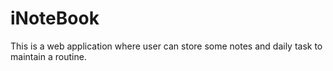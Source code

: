 # iNoteBook
This is a web application where user can store some notes and daily task to maintain a routine.
